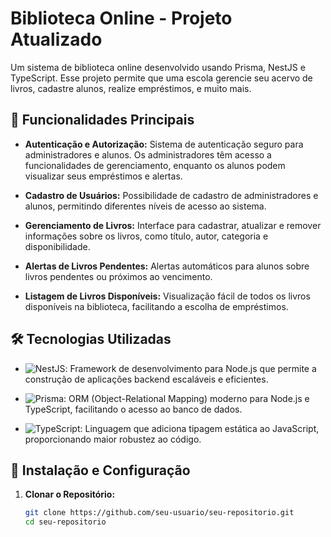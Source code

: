 # Biblioteca Online - Projeto Atualizado

Um sistema de biblioteca online desenvolvido usando Prisma, NestJS e TypeScript. Esse projeto permite que uma escola gerencie seu acervo de livros, cadastre alunos, realize empréstimos, e muito mais.

## 🚀 Funcionalidades Principais

- **Autenticação e Autorização:** Sistema de autenticação seguro para administradores e alunos. Os administradores têm acesso a funcionalidades de gerenciamento, enquanto os alunos podem visualizar seus empréstimos e alertas.

- **Cadastro de Usuários:** Possibilidade de cadastro de administradores e alunos, permitindo diferentes níveis de acesso ao sistema.

- **Gerenciamento de Livros:** Interface para cadastrar, atualizar e remover informações sobre os livros, como título, autor, categoria e disponibilidade.

- **Alertas de Livros Pendentes:** Alertas automáticos para alunos sobre livros pendentes ou próximos ao vencimento.

- **Listagem de Livros Disponíveis:** Visualização fácil de todos os livros disponíveis na biblioteca, facilitando a escolha de empréstimos.

## 🛠️ Tecnologias Utilizadas

- ![NestJS](url-da-logo-nestjs.png): Framework de desenvolvimento para Node.js que permite a construção de aplicações backend escaláveis e eficientes.

- ![Prisma](url-da-logo-prisma.png): ORM (Object-Relational Mapping) moderno para Node.js e TypeScript, facilitando o acesso ao banco de dados.

- ![TypeScript](url-da-logo-typescript.png): Linguagem que adiciona tipagem estática ao JavaScript, proporcionando maior robustez ao código.

## 📝 Instalação e Configuração

1. **Clonar o Repositório:**
   ```sh
   git clone https://github.com/seu-usuario/seu-repositorio.git
   cd seu-repositorio
   ```
